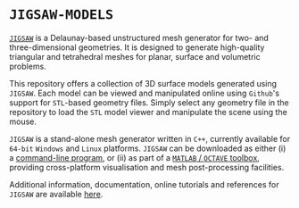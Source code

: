 # `JIGSAW-MODELS`

<a href="https://sites.google.com/site/dengwirda/jigsaw">`JIGSAW`</a> is a Delaunay-based unstructured mesh generator for two- and three-dimensional geometries. It is designed to generate high-quality triangular and tetrahedral meshes for planar, surface and volumetric problems.

This repository offers a collection of 3D surface models generated using `JIGSAW`. Each model can be viewed and manipulated online using `Github`'s support for `STL`-based geometry files. Simply select any geometry file in the repository to load the `STL` model viewer and manipulate the scene using the mouse.

`JIGSAW` is a stand-alone mesh generator written in `C++`, currently available for `64-bit` `Windows` and `Linux` platforms. `JIGSAW` can be downloaded as either (i) a <a href="https://github.com/dengwirda/jigsaw">command-line program</a>, or (ii) as part of a <a href="https://github.com/dengwirda/jigsaw-matlab">`MATLAB` / `OCTAVE` toolbox</a>, providing cross-platform visualisation and mesh post-processing facilities.

Additional information, documentation, online tutorials and references for `JIGSAW` are available <a href="https://sites.google.com/site/dengwirda/jigsaw">here</a>.
